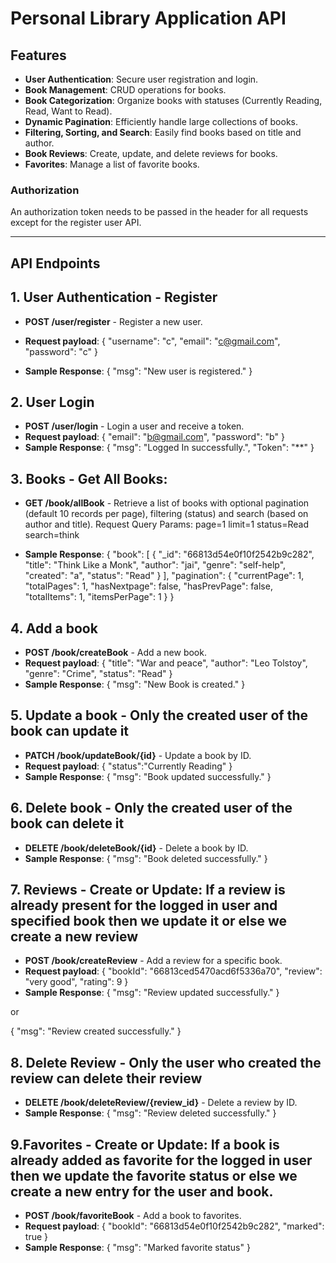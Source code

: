 # Personal Library Application API

## Features

- **User Authentication**: Secure user registration and login.
- **Book Management**: CRUD operations for books.
- **Book Categorization**: Organize books with statuses (Currently Reading, Read, Want to Read).
- **Dynamic Pagination**: Efficiently handle large collections of books.
- **Filtering, Sorting, and Search**: Easily find books based on title and author.
- **Book Reviews**: Create, update, and delete reviews for books.
- **Favorites**: Manage a list of favorite books.

### Authorization
An authorization token needs to be passed in the header for all requests except for the register user API.

---

## API Endpoints

## 1. User Authentication - Register
- **POST /user/register** - Register a new user.
- **Request payload**:
{
  "username": "c",
  "email": "c@gmail.com",
  "password": "c"
}

- **Sample Response**:
{
  "msg": "New user is registered."
}

## 2. User Login
- **POST /user/login** - Login a user and receive a token.
- **Request payload**:
{
  "email": "b@gmail.com",
  "password": "b"
}
- **Sample Response**:
{
  "msg": "Logged In successfully.",
  "Token": "**"
}

## 3. Books - Get All Books:
- **GET /book/allBook** - Retrieve a list of books with optional pagination (default 10 records per page), filtering (status) and search (based on author and title).
Request Query Params:
page=1
limit=1
status=Read
search=think

- **Sample Response**:
{
  "book": [
    {
      "_id": "66813d54e0f10f2542b9c282",
      "title": "Think Like a Monk",
      "author": "jai",
      "genre": "self-help",
      "created": "a",
      "status": "Read"
    }
  ],
  "pagination": {
    "currentPage": 1,
    "totalPages": 1,
    "hasNextpage": false,
    "hasPrevPage": false,
    "totalItems": 1,
    "itemsPerPage": 1
  }
}

## 4. Add a book
- **POST /book/createBook** - Add a new book.
- **Request payload**:
{
  "title": "War and peace",
  "author": "Leo Tolstoy",
  "genre": "Crime",
  "status": "Read"
}
- **Sample Response**:
{
  "msg": "New Book is created."
}

## 5. Update a book - Only the created user of the book can update it
- **PATCH /book/updateBook/{id}** - Update a book by ID.
- **Request payload**:
{
  "status":"Currently Reading"
}
- **Sample Response**:
{
  "msg": "Book updated successfully."
}

## 6. Delete book - Only the created user of the book can delete it
- **DELETE /book/deleteBook/{id}** - Delete a book by ID.
- **Sample Response**:
{
  "msg": "Book deleted successfully."
}

## 7. Reviews - Create or Update: If a review is already present for the logged in user and specified book then we update it or else we create a new review
- **POST /book/createReview** - Add a review for a specific book.
- **Request payload**:
{
  "bookId": "66813ced5470acd6f5336a70",
  "review": "very good",
  "rating": 9
}
- **Sample Response**:
{
  "msg": "Review updated successfully."
}

or

{
  "msg": "Review created successfully."
}

## 8. Delete Review - Only the user who created the review can delete their review
- **DELETE /book/deleteReview/{review_id}** - Delete a review by ID.
- **Sample Response**:
{
  "msg": "Review deleted successfully."
}

## 9.Favorites - Create or Update:  If a book is already added as favorite for the logged in user then we update the favorite status or else we create a new entry for the user and book.
- **POST /book/favoriteBook** - Add a book to favorites.
- **Request payload**:
{
  "bookId": "66813d54e0f10f2542b9c282",
  "marked": true
}
- **Sample Response**:
{
  "msg": "Marked favorite status"
}
